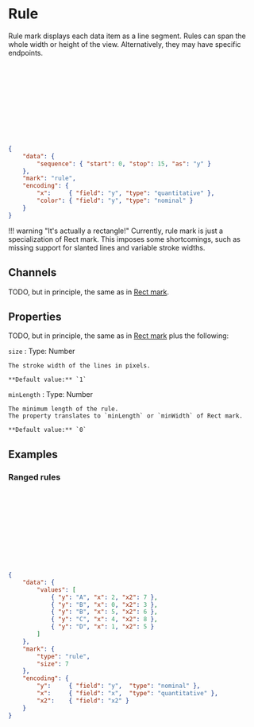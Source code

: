 # Rule

Rule mark displays each data item as a line segment. Rules can span the whole
width or height of the view. Alternatively, they may have specific endpoints.

<div class="embed-example">
<div class="embed-container" style="height: 150px"></div>
<div class="embed-spec">

```json
{
    "data": {
        "sequence": { "start": 0, "stop": 15, "as": "y" }
    },
    "mark": "rule",
    "encoding": {
        "x":     { "field": "y", "type": "quantitative" },
        "color": { "field": "y", "type": "nominal" }
    }
}
```

</div>
</div>

!!! warning "It's actually a rectangle!"
    Currently, rule mark is just a specialization of Rect mark. This imposes
    some shortcomings, such as missing support for slanted lines and variable
    stroke widths.

## Channels

TODO, but in principle, the same as in [Rect mark](./rect.md).

## Properties

TODO, but in principle, the same as in [Rect mark](./rect.md) plus the following:

`size`
:   Type: Number

    The stroke width of the lines in pixels.

    **Default value:** `1`

`minLength`
:   Type: Number

    The minimum length of the rule. 
    The property translates to `minLength` or `minWidth` of Rect mark.

    **Default value:** `0`

## Examples

### Ranged rules

<div class="embed-example">
<div class="embed-container" style="height: 150px"></div>
<div class="embed-spec">

```json
{
    "data": {
        "values": [
            { "y": "A", "x": 2, "x2": 7 },
            { "y": "B", "x": 0, "x2": 3 },
            { "y": "B", "x": 5, "x2": 6 },
            { "y": "C", "x": 4, "x2": 8 },
            { "y": "D", "x": 1, "x2": 5 }
        ]
    },
    "mark": {
        "type": "rule",
        "size": 7
    },
    "encoding": {
        "y":     { "field": "y",  "type": "nominal" },
        "x":     { "field": "x",  "type": "quantitative" },
        "x2":    { "field": "x2" }
    }
}
```

</div>
</div>